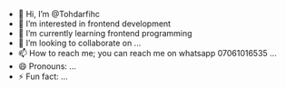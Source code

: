- 👋 Hi, I’m @Tohdarfihc
- 👀 I’m interested in frontend development
- 🌱 I’m currently learning frontend programming
- 💞️ I’m looking to collaborate on ...
- 📫 How to reach me; you can reach me on whatsapp 07061016535 ...
- 😄 Pronouns: ...
- ⚡ Fun fact: ...

<!---
Tohdarfihc/Tohdarfihc is a ✨ special ✨ repository because its `README.md` (this file) appears on your GitHub profile.
You can click the Preview link to take a look at your changes.
--->
